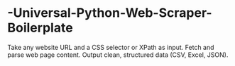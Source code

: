 # -Universal-Python-Web-Scraper-Boilerplate
Take any website URL and a CSS selector or XPath as input.  Fetch and parse web page content.  Output clean, structured data (CSV, Excel, JSON).
